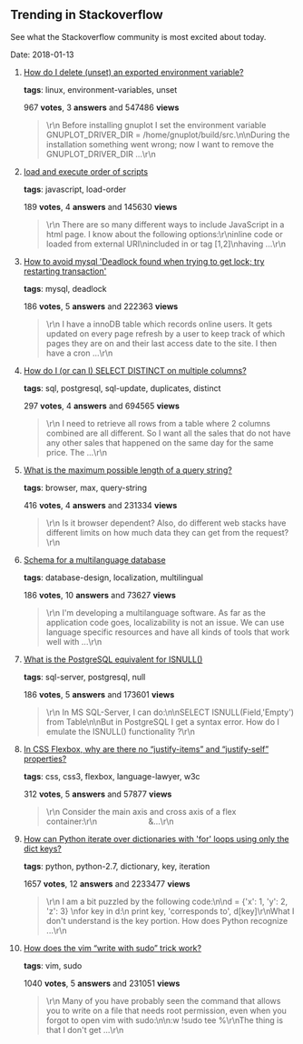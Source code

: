 ## Trending in Stackoverflow

See what the Stackoverflow community is most excited about today.

Date: 2018-01-13


1. [How do I delete (unset) an exported environment variable?](https://stackoverflow.com/questions/6877727/how-do-i-delete-unset-an-exported-environment-variable)

    **tags**: linux, environment-variables, unset
            
    967 **votes**, 3 **answers** and 547486 **views**

    > \r\n            Before installing gnuplot I set the environment variable GNUPLOT_DRIVER_DIR = /home/gnuplot/build/src.\n\nDuring the installation something went wrong; now I want to remove the GNUPLOT_DRIVER_DIR ...\r\n        

    
2. [load and execute order of scripts](https://stackoverflow.com/questions/8996852/load-and-execute-order-of-scripts)

    **tags**: javascript, load-order
            
    189 **votes**, 4 **answers** and 145630 **views**

    > \r\n            There are so many different ways to include JavaScript in a html page. I know about the following options:\r\ninline code or loaded from external URI\nincluded in <head> or <body> tag [1,2]\nhaving ...\r\n        

    
3. [How to avoid mysql 'Deadlock found when trying to get lock; try restarting transaction'](https://stackoverflow.com/questions/2332768/how-to-avoid-mysql-deadlock-found-when-trying-to-get-lock-try-restarting-trans)

    **tags**: mysql, deadlock
            
    186 **votes**, 5 **answers** and 222363 **views**

    > \r\n            I have a innoDB table which records online users. It gets updated on every page refresh by a user to keep track of which pages they are on and their last access date to the site. I then have a cron ...\r\n        

    
4. [How do I (or can I) SELECT DISTINCT on multiple columns?](https://stackoverflow.com/questions/54418/how-do-i-or-can-i-select-distinct-on-multiple-columns)

    **tags**: sql, postgresql, sql-update, duplicates, distinct
            
    297 **votes**, 4 **answers** and 694565 **views**

    > \r\n            I need to retrieve all rows from a table where 2 columns combined are all different. So I want all the sales that do not have any other sales that happened on the same day for the same price. The ...\r\n        

    
5. [What is the maximum possible length of a query string?](https://stackoverflow.com/questions/812925/what-is-the-maximum-possible-length-of-a-query-string)

    **tags**: browser, max, query-string
            
    416 **votes**, 4 **answers** and 231334 **views**

    > \r\n            Is it browser dependent?  Also, do different web stacks have different limits on how much data they can get from the request?\r\n        

    
6. [Schema for a multilanguage database](https://stackoverflow.com/questions/316780/schema-for-a-multilanguage-database)

    **tags**: database-design, localization, multilingual
            
    186 **votes**, 10 **answers** and 73627 **views**

    > \r\n            I'm developing a multilanguage software. As far as the application code goes, localizability is not an issue. We can use language specific resources and have all kinds of tools that work well with ...\r\n        

    
7. [What is the PostgreSQL equivalent for ISNULL()](https://stackoverflow.com/questions/2214525/what-is-the-postgresql-equivalent-for-isnull)

    **tags**: sql-server, postgresql, null
            
    186 **votes**, 5 **answers** and 173601 **views**

    > \r\n            In MS SQL-Server, I can do:\n\nSELECT ISNULL(Field,'Empty') from Table\n\nBut in PostgreSQL I get a syntax error. How do I emulate the ISNULL() functionality ?\r\n        

    
8. [In CSS Flexbox, why are there no “justify-items” and “justify-self” properties?](https://stackoverflow.com/questions/32551291/in-css-flexbox-why-are-there-no-justify-items-and-justify-self-properties)

    **tags**: css, css3, flexbox, language-lawyer, w3c
            
    312 **votes**, 5 **answers** and 57877 **views**

    > \r\n            Consider the main axis and cross axis of a flex container:\r\n                       &...\r\n        

    
9. [How can Python iterate over dictionaries with 'for' loops using only the dict keys?](https://stackoverflow.com/questions/3294889/how-can-python-iterate-over-dictionaries-with-for-loops-using-only-the-dict-ke)

    **tags**: python, python-2.7, dictionary, key, iteration
            
    1657 **votes**, 12 **answers** and 2233477 **views**

    > \r\n            I am a bit puzzled by the following code:\n\nd = {'x': 1, 'y': 2, 'z': 3} \nfor key in d:\n    print key, 'corresponds to', d[key]\r\nWhat I don't understand is the key portion. How does Python recognize ...\r\n        

    
10. [How does the vim “write with sudo” trick work?](https://stackoverflow.com/questions/2600783/how-does-the-vim-write-with-sudo-trick-work)

    **tags**: vim, sudo
            
    1040 **votes**, 5 **answers** and 231051 **views**

    > \r\n            Many of you have probably seen the command that allows you to write on a file that needs root permission, even when you forgot to open vim with sudo:\n\n:w !sudo tee %\r\nThe thing is that I don't get ...\r\n        

    